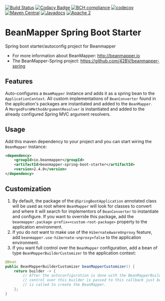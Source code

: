 [![Build Status](https://travis-ci.org/42BV/beanmapper-spring-boot-starter.svg?branch=master)](https://travis-ci.org/42BV/beanmapper-spring-boot-starter)
[![Codacy Badge](https://api.codacy.com/project/badge/Grade/1cd19a18411b4fab97a49af920d72af4)](https://www.codacy.com/app/42bv/beanmapper-spring-boot-starter)
[![BCH compliance](https://bettercodehub.com/edge/badge/42BV/beanmapper-spring-boot-starter?branch=master)](https://bettercodehub.com/)
[![codecov](https://codecov.io/gh/42BV/beanmapper-spring-boot-starter/branch/master/graph/badge.svg)](https://codecov.io/gh/42BV/beanmapper-spring-boot-starter)
[![Maven Central](https://maven-badges.herokuapp.com/maven-central/io.beanmapper/beanmapper-spring-boot-starter/badge.svg)](https://maven-badges.herokuapp.com/maven-central/io.beanmapper/beanmapper-spring-boot-starter)
[![Javadocs](https://www.javadoc.io/badge/io.beanmapper/beanmapper-spring-boot-starter.svg)](https://www.javadoc.io/doc/io.beanmapper/beanmapper-spring-boot-starter)
[![Apache 2](http://img.shields.io/badge/license-Apache%202-blue.svg)](http://www.apache.org/licenses/LICENSE-2.0)

# BeanMapper Spring Boot Starter

Spring boot starter/autoconfig project for Beanmapper

* For more information about BeanMapper: http://beanmapper.io
* The BeanMapper-Spring project: https://github.com/42BV/beanmapper-spring

## Features

Auto-configures a `BeamMapper` instance and adds it as a spring bean to the `ApplicationContext`.
All custom implementations of `BeanConverter` found in the application's packages are instantiated and added to the `BeanMapper`.  
A `MergedFormMethodArgumentResolver` is instantiated and added to the already configured Spring MVC argument resolvers.

## Usage

Add this maven dependency to your project and you can start wiring the `BeanMapper` instance:

```xml
<dependency>
    <groupId>io.beanmapper</groupId>
    <artifactId>beanmapper-spring-boot-starter</artifactId>
    <version>2.4.0</version>
</dependency>
```

## Customization

1. By default, the package of the `@SpringBootApplication` annotated class will be used as root where `BeanMapper` will look for classes to convert and
where it will search for implementors of `BeanConverter` to instantiate and configure.
If you want to override this package, add the `beanmapper.package-prefix=<custom-root-package>` property to the application environment.
2. If you do not want to make use of the `HibernateAwareUnproxy` feature, add `beanmapper.use-hibernate-unproxy=false` to the application environment.
3. If you want full control over the `BeanMapper` configuration, add a bean of type `BeanMapperBuilderCustomizer` to the application context:

```java
@Bean
public BeanMapperBuilderCustomizer beanMapperCustomizer() {
    return builder -> {
        // After the autoconfiguration is done with the BeanMapperBuilder,
        // control over this builder is passed to this callback just before build()
        // is called to create the BeanMapper.
    };
}
```